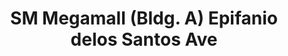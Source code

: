 ---
addr: ' Epifanio delos Santos Ave'
city: Mandaluyong
country: Philippines
description: Epifanio delos Santos Ave 1554 Mandaluyong City Lungsod ng Mandaluyong
id: 4b42d15bf964a5202bda25e3
lat: 14.585574742993884
lng: 121.05708360671996
title: SM Megamall (Bldg. A) Epifanio delos Santos Ave
venue: SM Megamall (Bldg. A)
---